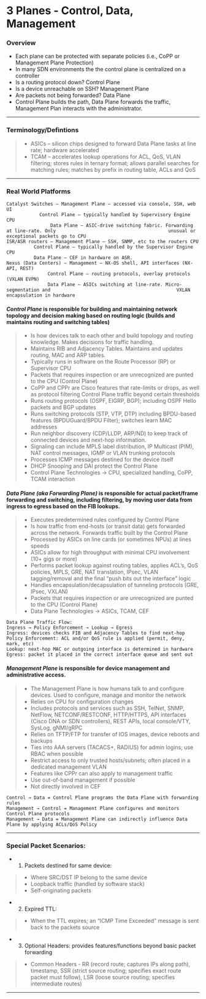 # 3 Planes - Control, Data, Management

### Overview
* Each plane can be protected with separate policies (i.e., CoPP or Management Plane Protection)  
* In many SDN environments the the control plane is centralized on a controller  
* Is a routing protocol down? Control Plane  
* Is a device unreachable on SSH? Management Plane
* Are packets not being forwarded? Data Plane  
* Control Plane builds the path, Data Plane forwards the traffic, Management Plan interacts with the administrator.  
---
### Terminology/Defintions
> * ASICs – silicon chips designed to forward Data Plane tasks at line rate; hardware accelerated  
> * TCAM – accelerates lookup operations for ACL, QoS, VLAN filtering; stores rules in ternary format; allows parallel searches for matching rules; matches by prefix in routing table, ACLs and QoS  
---
### Real World Platforms
```
Catalyst Switches – Management Plane – accessed via console, SSH, web UI
		    Control Plane – typically handled by Supervisory Engine CPU
	            Data Plane – ASIC-drive switching fabric. Forwarding at line-rate. Only 			                            unusual or exceptional packets go to CPU
ISR/ASR routers – Management Plane – SSH, SNMP, etc to the routers CPU
		  Control Plane – typically handled by the Supervisor Engine CPU
		  Data Plane – CEF in hardware on ASR.
Nexus (Data Centers) – Management – NX-OS shell, API interfaces (NX-API, REST)
		       Control Plane – routing protocols, overlay protocols (VXLAN EVPN)
		       Data Plane – ASICs switching at line-rate. Micro-segmentation and 			                                  VXLAN encapsulation in hardware
```

#### *Control Plane* is responsible for building and maintaining network topology and decision making based on routing logic (builds and maintains routing and switching tables)
> * Is how devices talk to each other and build topology and routing knowledge. Makes decisions for traffic handling.  
> * Maintains RIB and Adjacency Tables. Maintains and updates routing, MAC and ARP tables.  
> * Typically runs in software on the Route Processor (RP) or Supervisor CPU  
> * Packets that requires inspection or are unrecognized are punted to the CPU (Control Plane)  
> * CoPP and CPPr are Cisco features that rate-limits or drops, as well as protocol filtering Control Plane traffic beyond certain thresholds  
> * Runs routing protocols (OSPF, EIGRP, BGP); including OSPF Hello packets and BGP updates  
> * Runs switching protocols (STP, VTP, DTP) including BPDU-based features (BPDUGuard/BPDU Filter); switches learn MAC addresses
> * Run neighbor discovery (CDP/LLDP, ARP/ND) to keep track of connected devices and next-hop information.
> * Signaling can include MPLS label distribution, IP Multicast (PIM), NAT control messages, IGMP or VLAN trunking protocols
> * Processes ICMP messages destined for the device itself
> * DHCP Snooping and DAI protect the Control Plane
> * Control Plane Technologies → CPU, specialized handling, CoPP, TCAM interaction


#### *Data Plane (aka Forwarding Plane)* is responsible for actual packet/frame forwarding and switching, including filtering, by moving user data from ingress to egress based on the FIB lookups.
> * Executes predetermined rules configured by Control Plane  
> * Is how traffic from end-hosts (or transit data) gets forwarded across the network. Forwards traffic built by the Control Plane  
> * Processed by ASICs on line cards (or sometimes NPUs) at lines speeds  
> * ASICs allow for high throughput with minimal CPU involvement (10+ gigs or more)  
> * Performs packet lookup against routing tables, applies ACL’s, QoS policies, MPLS, GRE, NAT translation, IPsec, VLAN tagging/removal and the final “push bits out the interface” logic  
> * Handles encapsulation/decapsulation of tunneling protocols (GRE, IPsec, VXLAN)  
> * Packets that requires inspection or are unrecognized are punted to the CPU (Control Plane)  
> * Data Plane Technologies → ASICs, TCAM, CEF  

```
Data Plane Traffic Flow:
Ingress → Policy Enforcement → Lookup → Egress
Ingress: devices checks FIB and Adjacency Tables to find next-hop
Policy Enforcement: ACL and/or QoS rule is applied (permit, deny, mark, etc)
Lookup: next-hop MAC or outgoing interface is determined in hardware
Egress: packet it placed in the correct interface queue and sent out
```

#### *Management Plane* is responsible for device management and administrative access.
> * The Management Plane is how humans talk to and configure devices. Used to configure, manage and monitor the network  
> * Relies on CPU for  configuration changes  
> * Includes protocols and services such as SSH, TelNet, SNMP, NetFlow, NETCONF/RESTCONF, HTTP/HTTPS, API interfaces (Cisco DNA or SDN controllers), REST APIs, local console/VTY, SysLog, gNMI/gRPC  
> * Relies on TFTP/FTP for transfer of IOS images, device reboots and backups  
> * Ties into AAA servers (TACACS+, RADIUS) for admin logins; use RBAC when possible  
> * Restrict access to only trusted hosts/subnets; often placed in a dedicated management VLAN  
> * Features like CPPr can also apply to management traffic  
> * Use out-of-band management if possible  
> * Not directly involved in CEF  

```
Control → Data = Control Plane programs the Data Plane with forwarding rules  
Management → Control = Management Plane configures and monitors Control Plane protocols  
Management → Data = Management Plane can indirectly influence Data Plane by applying ACLs/QoS Policy  
```
---
### Special Packet Scenarios:
* 1. Packets destined for same device:  
> * Where SRC/DST IP belong to the same device  
> * Loopback traffic (handled by software stack)  
> * Self-originating packets  
* 2. Expired TTL:  
> * When the TTL expires; an “ICMP Time Exceeded” message is sent back to the packets source  
* 3. Optional Headers: provides features/functions beyond basic packet forwarding  
> * Common Headers - RR (record route; captures IPs along path), timestamp, SSR (strict source routing; specifies exact route packet must follow), LSR (loose source routing; specifies intermediate routes)  
---
